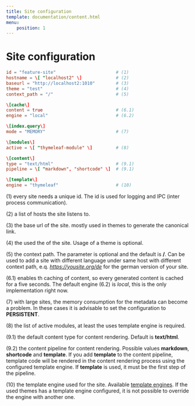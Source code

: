 ```yaml
---
title: Site configuration
template: documentation/content.html
menu:
    position: 1
---
```


# Site configuration
```toml
id = "feature-site"                       # (1)
hostname = \[ "localhost2" \]             # (2)
baseurl = "http://localhost2:1010"        # (3)
theme = "test"                            # (4)
context_path = "/"                        # (5)

\[cache\]
content = true                            # (6.1)
engine = "local"                          # (6.2)

\[index.query\]                       
mode = "MEMORY"                           # (7)

\[modules\]
active = \[ "thymeleaf-module" \]         # (8)

\[content\]
type = "text/html"                        # (9.1)
pipeline = \[ "markdown", "shortcode" \]  # (9.1)

\[template\]
engine = "thymeleaf"                      # (10)
```

(1) every site needs a unique id. The id is used for logging and IPC (inter process communication).

(2) a list of hosts the site listens to.

(3) the base url of the site. mostly used in themes to generate the canonical link.

(4) the used the of the site. Usage of a theme is optional.

(5) the context path. The parameter is optional and the default is **/**. Can be used to add a site with different language under same host with different context path, e.q. *https://yousite.org/de* for the german version of your site.

(6.1) enables th caching of content, so every generated content is cached for a five seconds. The default engine (6.2) is *local*, this is the only implementation right now.

(7) with large sites, the memory consumption for the metadata can become a problem. In these cases it is advisable to set the configuration to **PERSISTENT**.

(8) the list of active modules, at least the uses template engine is required.

(9.1) the default content type for content rendering. Default is **text/html**.

(9.2) the content pipeline for content rendering. Possible values **markdown**, **shortcode** and **template**. If you add **template** to the content pipeline, template code will be rendered in the content rendering process using the configured template engine. If **template** is used, it must be the first step of the pipeline.

(10) the template engine used for the site. Available [template engines](/modules/template-engines). If the used themes has a template engine configured, it is not possible to override the engine with another one.